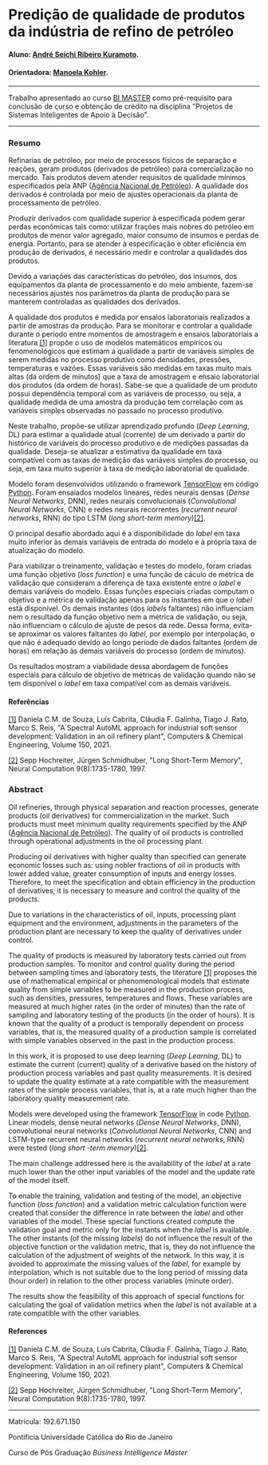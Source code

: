 # Predição de qualidade de produtos da indústria de refino de petróleo

#### Aluno: [André Seichi Ribeiro Kuramoto](https://github.com/andrekuramoto).
#### Orientadora: [Manoela Kohler](https://github.com/manoelakohler).

---

Trabalho apresentado ao curso [BI MASTER](https://ica.puc-rio.ai/bi-master) como pré-requisito para conclusão de curso e obtenção de crédito na disciplina "Projetos de Sistemas Inteligentes de Apoio à Decisão".

---

### Resumo

Refinarias de petróleo, por meio de processos físicos de separação e reações, geram produtos (derivados de petróleo) para comercialização no mercado. Tais produtos devem atender requisitos de qualidade mínimos especificados pela ANP ([Agência Nacional de Petróleo](https://www.gov.br/anp)). A qualidade dos derivados é controlada por meio de ajustes operacionais da planta de processamento de petróleo. 

Produzir derivados com qualidade superior à especificada podem gerar perdas econômicas tais como: utilizar frações mais nobres do petróleo em produtos de menor valor agregado, maior consumo de insumos e perdas de energia. Portanto, para se atender à especificação e obter eficiência em produção de derivados, é necessário medir e controlar a qualidades dos produtos.

Devido a variações das características do petróleo, dos insumos, dos equipamentos da planta de processamento e do meio ambiente, fazem-se necessários ajustes nos parâmetros da planta de produção para se manterem controladas as qualidades dos derivados.

A qualidade dos produtos é medida por ensaios laboratoriais realizados a partir de amostras da produção. Para se monitorar e controlar a qualidade durante o período entre momentos de amostragem e ensaios laboratoriais a literatura [[1]](https://www.sciencedirect.com/science/article/abs/pii/S0098135421001022) propõe o uso de modelos matemáticos empíricos ou fenomenológicos que estimam a qualidade a partir de variáveis simples de serem medidas no processo produtivo como densidades, pressões, temperaturas e vazões. Essas variáveis são medidas em taxas muito mais altas (da ordem de minutos) que a taxa de amostragem e ensaio laboratorial dos produtos (da ordem de horas). Sabe-se que a qualidade de um produto possui dependência temporal com as variáveis de processo, ou seja, a qualidade medida de uma amostra da produção tem correlação com as variáveis simples observadas no passado no processo produtivo. 

Neste trabalho, propõe-se utilizar aprendizado profundo (*Deep Learning*, DL) para estimar a qualidade atual (corrente) de um derivado a partir do histórico de variáveis do processo produtivo e de medições passadas da qualidade. Deseja-se atualizar a estimativa da qualidade em taxa compatível com as taxas de medição das variáveis simples do processo, ou seja, em taxa muito superior à taxa de medição laboratorial de qualidade.

Modelo foram desenvolvidos utilizando o framework [TensorFlow](https://www.tensorflow.org/) em código [Python](https://www.python.org/). Foram ensaiados modelos lineares, redes neurais densas (*Dense Neural Networks*, DNN), redes neurais convolucionais (*Convolutional Neural Networks*, CNN) e redes neurais recorrentes (*recurrent neural networks*, RNN) do tipo LSTM (*long short-term memory*)[[2]](https://www.bioinf.jku.at/publications/older/2604.pdf).

O principal desafio abordado aqui é a disponibilidade do *label* em taxa muito inferior às demais variáveis de entrada do modelo e à própria taxa de atualização do modelo.

Para viabilizar o treinamento, validação e testes do modelo, foram criadas uma função objetivo (*loss function*) e uma função de cáculo de métrica de validação que consideram a diferença de taxa existente entre o *label* e demais variáveis do modelo. Essas funções especiais criadas computam o objetivo e a métrica de validação apenas para os instantes em que o *label* está disponível. Os demais instantes (dos *labels* faltantes) não influenciam nem o resultado da função objetivo nem a métrica de validação, ou seja, não influenciam o cálculo de ajuste de pesos da rede. Dessa forma, evita-se aproximar os valores faltantes do *label*, por exemplo por interpolação, o que não é adequado devido ao longo período de dados faltantes (ordem de horas) em relação às demais variáveis do processo (ordem de minutos).

Os resultados mostram a viabilidade dessa abordagem de funções especiais para cálculo de objetivo de métricas de validação quando não se tem disponível o *label* em taxa compatível com as demais variáveis.

#### Referências

[[1]](https://www.sciencedirect.com/science/article/abs/pii/S0098135421001022) Daniela C.M. de Souza, Luís Cabrita, Cláudia F. Galinha, Tiago J. Rato, Marco S. Reis, "A Spectral AutoML approach for industrial soft sensor development: Validation in an oil refinery plant", Computers & Chemical Engineering, Volume 150, 2021.

[[2]](https://www.bioinf.jku.at/publications/older/2604.pdf) Sepp Hochreiter, Jürgen Schmidhuber, "Long Short-Term Memory", Neural Computation 9(8):1735-1780, 1997.

### Abstract 

Oil refineries, through physical separation and reaction processes, generate products (oil derivatives) for commercialization in the market. Such products must meet minimum quality requirements specified by the ANP ([Agência Nacional de Petróleo](https://www.gov.br/anp)). The quality of oil products is controlled through operational adjustments in the oil processing plant.

Producing oil derivatives with higher quality than specified can generate economic losses such as: using nobler fractions of oil in products with lower added value, greater consumption of inputs and energy losses. Therefore, to meet the specification and obtain efficiency in the production of derivatives, it is necessary to measure and control the quality of the products.

Due to variations in the characteristics of oil, inputs, processing plant equipment and the environment, adjustments in the parameters of the production plant are necessary to keep the quality of derivatives under control.

The quality of products is measured by laboratory tests carried out from production samples. To monitor and control quality during the period between sampling times and laboratory tests, the literature [[1]](https://www.sciencedirect.com/science/article/abs/pii/S0098135421001022) proposes the use of mathematical empirical or phenomenological models that estimate quality from simple variables to be measured in the production process, such as densities, pressures, temperatures and flows. These variables are measured at much higher rates (in the order of minutes) than the rate of sampling and laboratory testing of the products (in the order of hours). It is known that the quality of a product is temporally dependent on process variables, that is, the measured quality of a production sample is correlated with simple variables observed in the past in the production process.

In this work, it is proposed to use deep learning (*Deep Learning*, DL) to estimate the current (current) quality of a derivative based on the history of production process variables and past quality measurements. It is desired to update the quality estimate at a rate compatible with the measurement rates of the simple process variables, that is, at a rate much higher than the laboratory quality measurement rate.

Models were developed using the framework [TensorFlow](https://www.tensorflow.org/) in code [Python](https://www.python.org/). Linear models, dense neural networks (*Dense Neural Networks*, DNN), convolutional neural networks (*Convolutional Neural Networks*, CNN) and LSTM-type recurrent neural networks (*recurrent neural networks*, RNN) were tested (*long short -term memory*)[[2]](https://www.bioinf.jku.at/publications/older/2604.pdf).

The main challenge addressed here is the availability of the *label* at a rate much lower than the other input variables of the model and the update rate of the model itself.

To enable the training, validation and testing of the model, an objective function (*loss function*) and a validation metric calculation function were created that consider the difference in rate between the *label* and other variables of the model. These special functions created compute the validation goal and metric only for the instants when the *label* is available. The other instants (of the missing *labels*) do not influence the result of the objective function or the validation metric, that is, they do not influence the calculation of the adjustment of weights of the network. In this way, it is avoided to approximate the missing values ​​of the *label*, for example by interpolation, which is not suitable due to the long period of missing data (hour order) in relation to the other process variables (minute order).

The results show the feasibility of this approach of special functions for calculating the goal of validation metrics when the *label* is not available at a rate compatible with the other variables.

#### References

[[1]](https://www.sciencedirect.com/science/article/abs/pii/S0098135421001022) Daniela C.M. de Souza, Luís Cabrita, Cláudia F. Galinha, Tiago J. Rato, Marco S. Reis, "A Spectral AutoML approach for industrial soft sensor development: Validation in an oil refinery plant", Computers & Chemical Engineering, Volume 150, 2021.

[[2]](https://www.bioinf.jku.at/publications/older/2604.pdf) Sepp Hochreiter, Jürgen Schmidhuber, "Long Short-Term Memory", Neural Computation 9(8):1735-1780, 1997.

---

Matrícula: 192.671.150

Pontifícia Universidade Católica do Rio de Janeiro

Curso de Pós Graduação *Business Intelligence Master*
